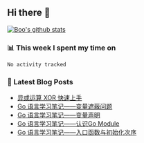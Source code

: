 ## Hi there 👋

[![Boo's github stats](https://github-readme-stats.vercel.app/api?username=0xAiKang)](https://github.com/anuraghazra/github-readme-stats)

<!-- [![Most Used Langs](https://github-readme-stats.vercel.app/api/top-langs/?username=0xAiKang)](https://github.com/anuraghazra/github-readme-stats) -->

### 📊 This week I spent my time on
<!--START_SECTION:waka-->

```text
No activity tracked
```

<!--END_SECTION:waka-->

### 📕 Latest Blog Posts
<!-- BLOG-POST-LIST:START -->
- [异或运算 XOR 快速上手](https://www.0x2beace.com/different-calculations-xor-rapid-skill/)
- [Go 语言学习笔记——变量遮蔽问题](https://www.0x2beace.com/go-language-study-notes-variable-shadowing-problem/)
- [Go 语言学习笔记——变量声明](https://www.0x2beace.com/go-language-study-notes-variable-declaration/)
- [Go 语言学习笔记——认识Go Module](https://www.0x2beace.com/go-language-study-notes-get-to-know-go-module/)
- [Go 语言学习笔记——入口函数与初始化次序](https://www.0x2beace.com/go-language-study-notes-entry-function-and-initialization-order/)
<!-- BLOG-POST-LIST:END -->

